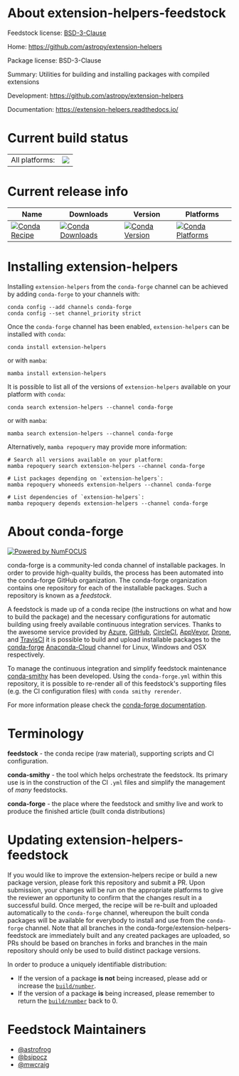 About extension-helpers-feedstock
=================================

Feedstock license: [BSD-3-Clause](https://github.com/conda-forge/extension-helpers-feedstock/blob/main/LICENSE.txt)

Home: https://github.com/astropy/extension-helpers

Package license: BSD-3-Clause

Summary: Utilities for building and installing packages with compiled extensions

Development: https://github.com/astropy/extension-helpers

Documentation: https://extension-helpers.readthedocs.io/

Current build status
====================


<table><tr><td>All platforms:</td>
    <td>
      <a href="https://dev.azure.com/conda-forge/feedstock-builds/_build/latest?definitionId=8766&branchName=main">
        <img src="https://dev.azure.com/conda-forge/feedstock-builds/_apis/build/status/extension-helpers-feedstock?branchName=main">
      </a>
    </td>
  </tr>
</table>

Current release info
====================

| Name | Downloads | Version | Platforms |
| --- | --- | --- | --- |
| [![Conda Recipe](https://img.shields.io/badge/recipe-extension--helpers-green.svg)](https://anaconda.org/conda-forge/extension-helpers) | [![Conda Downloads](https://img.shields.io/conda/dn/conda-forge/extension-helpers.svg)](https://anaconda.org/conda-forge/extension-helpers) | [![Conda Version](https://img.shields.io/conda/vn/conda-forge/extension-helpers.svg)](https://anaconda.org/conda-forge/extension-helpers) | [![Conda Platforms](https://img.shields.io/conda/pn/conda-forge/extension-helpers.svg)](https://anaconda.org/conda-forge/extension-helpers) |

Installing extension-helpers
============================

Installing `extension-helpers` from the `conda-forge` channel can be achieved by adding `conda-forge` to your channels with:

```
conda config --add channels conda-forge
conda config --set channel_priority strict
```

Once the `conda-forge` channel has been enabled, `extension-helpers` can be installed with `conda`:

```
conda install extension-helpers
```

or with `mamba`:

```
mamba install extension-helpers
```

It is possible to list all of the versions of `extension-helpers` available on your platform with `conda`:

```
conda search extension-helpers --channel conda-forge
```

or with `mamba`:

```
mamba search extension-helpers --channel conda-forge
```

Alternatively, `mamba repoquery` may provide more information:

```
# Search all versions available on your platform:
mamba repoquery search extension-helpers --channel conda-forge

# List packages depending on `extension-helpers`:
mamba repoquery whoneeds extension-helpers --channel conda-forge

# List dependencies of `extension-helpers`:
mamba repoquery depends extension-helpers --channel conda-forge
```


About conda-forge
=================

[![Powered by
NumFOCUS](https://img.shields.io/badge/powered%20by-NumFOCUS-orange.svg?style=flat&colorA=E1523D&colorB=007D8A)](https://numfocus.org)

conda-forge is a community-led conda channel of installable packages.
In order to provide high-quality builds, the process has been automated into the
conda-forge GitHub organization. The conda-forge organization contains one repository
for each of the installable packages. Such a repository is known as a *feedstock*.

A feedstock is made up of a conda recipe (the instructions on what and how to build
the package) and the necessary configurations for automatic building using freely
available continuous integration services. Thanks to the awesome service provided by
[Azure](https://azure.microsoft.com/en-us/services/devops/), [GitHub](https://github.com/),
[CircleCI](https://circleci.com/), [AppVeyor](https://www.appveyor.com/),
[Drone](https://cloud.drone.io/welcome), and [TravisCI](https://travis-ci.com/)
it is possible to build and upload installable packages to the
[conda-forge](https://anaconda.org/conda-forge) [Anaconda-Cloud](https://anaconda.org/)
channel for Linux, Windows and OSX respectively.

To manage the continuous integration and simplify feedstock maintenance
[conda-smithy](https://github.com/conda-forge/conda-smithy) has been developed.
Using the ``conda-forge.yml`` within this repository, it is possible to re-render all of
this feedstock's supporting files (e.g. the CI configuration files) with ``conda smithy rerender``.

For more information please check the [conda-forge documentation](https://conda-forge.org/docs/).

Terminology
===========

**feedstock** - the conda recipe (raw material), supporting scripts and CI configuration.

**conda-smithy** - the tool which helps orchestrate the feedstock.
                   Its primary use is in the construction of the CI ``.yml`` files
                   and simplify the management of *many* feedstocks.

**conda-forge** - the place where the feedstock and smithy live and work to
                  produce the finished article (built conda distributions)


Updating extension-helpers-feedstock
====================================

If you would like to improve the extension-helpers recipe or build a new
package version, please fork this repository and submit a PR. Upon submission,
your changes will be run on the appropriate platforms to give the reviewer an
opportunity to confirm that the changes result in a successful build. Once
merged, the recipe will be re-built and uploaded automatically to the
`conda-forge` channel, whereupon the built conda packages will be available for
everybody to install and use from the `conda-forge` channel.
Note that all branches in the conda-forge/extension-helpers-feedstock are
immediately built and any created packages are uploaded, so PRs should be based
on branches in forks and branches in the main repository should only be used to
build distinct package versions.

In order to produce a uniquely identifiable distribution:
 * If the version of a package **is not** being increased, please add or increase
   the [``build/number``](https://docs.conda.io/projects/conda-build/en/latest/resources/define-metadata.html#build-number-and-string).
 * If the version of a package **is** being increased, please remember to return
   the [``build/number``](https://docs.conda.io/projects/conda-build/en/latest/resources/define-metadata.html#build-number-and-string)
   back to 0.

Feedstock Maintainers
=====================

* [@astrofrog](https://github.com/astrofrog/)
* [@bsipocz](https://github.com/bsipocz/)
* [@mwcraig](https://github.com/mwcraig/)

